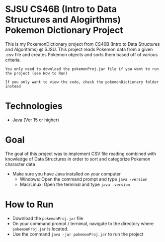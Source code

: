 # SJSU CS46B (Intro to Data Structures and Alogirthms) Pokemon Dictionary Project
This is my PokemonDictionary project from CS46B (Intro to Data Structures and Algorithms) @ SJSU. This project reads Pokemon data from a given .csv file and creates Pokemon objects and sorts them based off of various criteria. 

``You only need to download the pokemonProj.jar file if you want to run the project (see How to Run)``

``If you only want to view the code, check the pokemonDictionary folder instead``

# Technologies
- Java (Ver 15 or higher)

# Goal
The goal of this project was to implement CSV file reading combined with knowledge of Data Structures in order to sort and categorize Pokemon character data

- Make sure you have Java installed on your computer 
  - Windows: Open the command prompt and type ``java -version``
  - Mac/Linux: Open the terminal and type ``java -version``

# How to Run
- Download the ``pokemonProj.jar`` file
- On your command prompt / ternimal, navigate to the directory where ``pokemonProj.jar`` is located.
- Use the command ``java -jar pokemonProj.jar`` to run the project
